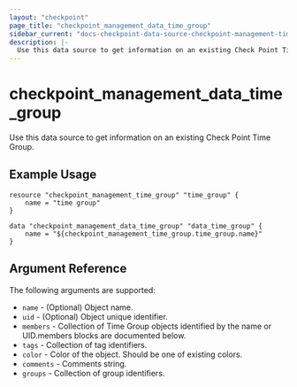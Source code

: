 ```yaml
---
layout: "checkpoint"
page_title: "checkpoint_management_data_time_group"
sidebar_current: "docs-checkpoint-data-source-checkpoint-management-time-group"
description: |-
  Use this data source to get information on an existing Check Point Time Group.
---
```


# checkpoint_management_data_time_group

Use this data source to get information on an existing Check Point Time Group.

## Example Usage


```hcl
resource "checkpoint_management_time_group" "time_group" {
    name = "time group"
}

data "checkpoint_management_data_time_group" "data_time_group" {
    name = "${checkpoint_management_time_group.time_group.name}"
}
```

## Argument Reference

The following arguments are supported:

* `name` - (Optional) Object name.
* `uid` - (Optional) Object unique identifier.  
* `members` - Collection of Time Group objects identified by the name or UID.members blocks are documented below.
* `tags` - Collection of tag identifiers.
* `color` - Color of the object. Should be one of existing colors. 
* `comments` - Comments string. 
* `groups` - Collection of group identifiers.